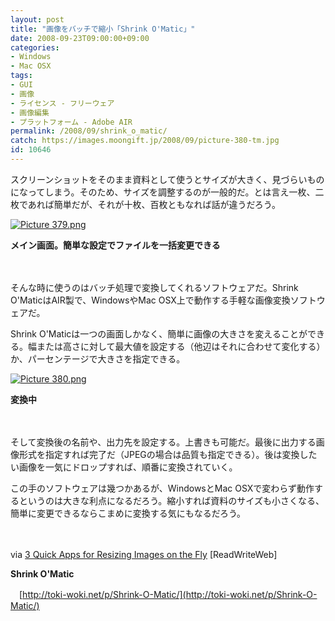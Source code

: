 ```yaml
---
layout: post
title: "画像をバッチで縮小「Shrink O'Matic」"
date: 2008-09-23T09:00:00+09:00
categories:
- Windows
- Mac OSX
tags: 
- GUI
- 画像
- ライセンス - フリーウェア
- 画像編集
- プラットフォーム - Adobe AIR
permalink: /2008/09/shrink_o_matic/
catch: https://images.moongift.jp/2008/09/picture-380-tm.jpg
id: 10646
---
```

スクリーンショットをそのまま資料として使うとサイズが大きく、見づらいものになってしまう。そのため、サイズを調整するのが一般的だ。とは言え一枚、二枚であれば簡単だが、それが十枚、百枚ともなれば話が違うだろう。

  

[![Picture 379.png](https://images.moongift.jp/2008/09/picture-379-tm.jpg)](https://images.moongift.jp/2008/09/picture-379.jpg)  
  
**メイン画面。簡単な設定でファイルを一括変更できる**

  

　

  

そんな時に使うのはバッチ処理で変換してくれるソフトウェアだ。Shrink O'MaticはAIR製で、WindowsやMac OSX上で動作する手軽な画像変換ソフトウェアだ。

  
  
<!--more-->  

Shrink O'Maticは一つの画面しかなく、簡単に画像の大きさを変えることができる。幅または高さに対して最大値を設定する（他辺はそれに合わせて変化する）か、パーセンテージで大きさを指定できる。

  

[![Picture 380.png](https://images.moongift.jp/2008/09/picture-380-tm.jpg)](https://images.moongift.jp/2008/09/picture-380.jpg)  
  
**変換中**

  

　

  

そして変換後の名前や、出力先を設定する。上書きも可能だ。最後に出力する画像形式を指定すれば完了だ（JPEGの場合は品質も指定できる）。後は変換したい画像を一気にドロップすれば、順番に変換されていく。

  

この手のソフトウェアは幾つかあるが、WindowsとMac OSXで変わらず動作するというのは大きな利点になるだろう。縮小すれば資料のサイズも小さくなる、簡単に変更できるならこまめに変換する気にもなるだろう。

  

　

  

via [3 Quick Apps for Resizing Images on the Fly](http://www.readwriteweb.com/archives/3_quick_apps_for_resizing_images.php) [ReadWriteWeb]

  

**Shrink O'Matic**  
  
　[http://toki-woki.net/p/Shrink-O-Matic/](http://toki-woki.net/p/Shrink-O-Matic/)

  
